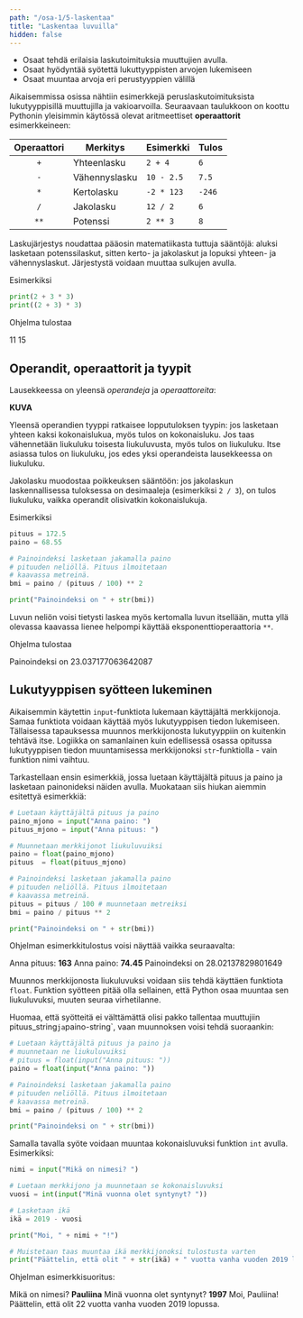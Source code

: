 ```yaml
---
path: "/osa-1/5-laskentaa"
title: "Laskentaa luvuilla"
hidden: false
---
```


<text-box variant='learningObjectives' nimi='Oppimistavoitteet'>

- Osaat tehdä erilaisia laskutoimituksia muuttujien avulla.
- Osaat hyödyntää syötettä lukuttyyppisten arvojen lukemiseen
- Osaat muuntaa arvoja eri perustyyppien välillä

</text-box>

Aikaisemmissa osissa nähtiin esimerkkejä peruslaskutoimituksista lukutyyppisillä muuttujilla ja vakioarvoilla. Seuraavaan taulukkoon on koottu Pythonin yleisimmin käytössä olevat aritmeettiset **operaattorit** esimerkkeineen:

| Operaattori   | Merkitys      | Esimerkki    | Tulos |
|:-------------:|---------------|--------------|-------|
| `+`           | Yhteenlasku   | `2 + 4`      |`6`    |
| `-`           | Vähennyslasku | `10 - 2.5`   |`7.5`  |
| `*`           | Kertolasku    | `-2 * 123`   |`-246` |
| `/`           | Jakolasku     | `12 / 2`     |`6`    |
| `**`          | Potenssi      | `2 ** 3`     |`8`    |

Laskujärjestys noudattaa pääosin matematiikasta tuttuja sääntöjä: aluksi lasketaan potenssilaskut, sitten kerto- ja jakolaskut ja lopuksi yhteen- ja vähennyslaskut. Järjestystä voidaan muuttaa sulkujen avulla.

Esimerkiksi

```python
print(2 + 3 * 3)
print((2 + 3) * 3)
```

Ohjelma tulostaa

<sample-output>
  
11
15

</sample-output>

## Operandit, operaattorit ja tyypit

Lausekkeessa on yleensä *operandeja* ja *operaattoreita*:

**KUVA**

Yleensä operandien tyyppi ratkaisee lopputuloksen tyypin: jos lasketaan yhteen kaksi kokonaislukua, myös tulos on kokonaisluku. Jos taas vähennetään liukuluku toisesta liukuluvusta, myös tulos on liukuluku. Itse asiassa tulos on liukuluku, jos edes yksi operandeista lausekkeessa on liukuluku.

Jakolasku muodostaa poikkeuksen sääntöön: jos jakolaskun laskennallisessa tuloksessa on desimaaleja (esimerkiksi `2 / 3`), on tulos liukuluku, vaikka operandit olisivatkin kokonaislukuja.

Esimerkiksi

```python
pituus = 172.5
paino = 68.55

# Painoindeksi lasketaan jakamalla paino
# pituuden neliöllä. Pituus ilmoitetaan
# kaavassa metreinä.
bmi = paino / (pituus / 100) ** 2

print("Painoindeksi on " + str(bmi))
```

Luvun neliön voisi tietysti laskea myös kertomalla luvun itsellään, mutta yllä olevassa kaavassa lienee helpompi käyttää eksponenttioperaattoria `**`.

Ohjelma tulostaa

<sample-output>
  
Painoindeksi on 23.037177063642087

</sample-output>


## Lukutyyppisen syötteen lukeminen

Aikaisemmin käytettin `input`-funktiota lukemaan käyttäjältä merkkijonoja. Samaa funktiota voidaan käyttää myös lukutyyppisen tiedon lukemiseen. Tällaisessa tapauksessa muunnos merkkijonosta lukutyyppiin on kuitenkin tehtävä itse. Logiikka on samanlainen kuin edellisessä osassa opitussa lukutyyppisen tiedon muuntamisessa merkkijonoksi `str`-funktiolla - vain funktion nimi vaihtuu.

Tarkastellaan ensin esimerkkiä, jossa luetaan käyttäjältä pituus ja paino ja lasketaan painonideksi näiden avulla. Muokataan siis hiukan aiemmin esitettyä esimerkkiä:

```python
# Luetaan käyttäjältä pituus ja paino
paino_mjono = input("Anna paino: ")
pituus_mjono = input("Anna pituus: ")

# Muunnetaan merkkijonot liukuluvuiksi
paino = float(paino_mjono)
pituus  = float(pituus_mjono)

# Painoindeksi lasketaan jakamalla paino
# pituuden neliöllä. Pituus ilmoitetaan
# kaavassa metreinä.
pituus = pituus / 100 # muunnetaan metreiksi
bmi = paino / pituus ** 2

print("Painoindeksi on " + str(bmi))
```

Ohjelman esimerkkitulostus voisi näyttää vaikka seuraavalta:

<sample-output>
  
Anna pituus: **163**
Anna paino: **74.45**
Painoindeksi on 28.02137829801649
  
</sample-output>

Muunnos merkkijonosta liukuluvuksi voidaan siis tehdä käyttäen funktiota `float`. Funktion syötteen pitää olla sellainen, että Python osaa muuntaa sen liukuluvuksi, muuten seuraa virhetilanne. 

Huomaa, että syötteitä ei välttämättä olisi pakko tallentaa muuttujiin 
pituus_string` ja `paino-string`, vaan muunnoksen voisi tehdä suoraankin:

```python
# Luetaan käyttäjältä pituus ja paino ja 
# muunnetaan ne liukuluvuiksi
# pituus = float(input("Anna pituus: "))
paino = float(input("Anna paino: "))

# Painoindeksi lasketaan jakamalla paino
# pituuden neliöllä. Pituus ilmoitetaan
# kaavassa metreinä.
bmi = paino / (pituus / 100) ** 2

print("Painoindeksi on " + str(bmi))
```
Samalla tavalla syöte voidaan muuntaa kokonaisluvuksi funktion `int` avulla. Esimerkiksi:

```python
nimi = input("Mikä on nimesi? ")

# Luetaan merkkijono ja muunnetaan se kokonaisluvuksi
vuosi = int(input("Minä vuonna olet syntynyt? "))

# Lasketaan ikä
ikä = 2019 - vuosi

print("Moi, " + nimi + "!")

# Muistetaan taas muuntaa ikä merkkijonoksi tulostusta varten
print("Päättelin, että olit " + str(ikä) + " vuotta vanha vuoden 2019 lopussa.")
```

Ohjelman esimerkkisuoritus:

<sample-output>
  
Mikä on nimesi? **Pauliina**
Minä vuonna olet syntynyt? **1997**
Moi, Pauliina!
Päättelin, että olit 22 vuotta vanha vuoden 2019 lopussa.

</sample-output>




